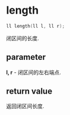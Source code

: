 # length

```c++
ll length(ll l, ll r);
```

闭区间的长度.

## parameter

**l, r** - 闭区间的左右端点.

## return value

返回闭区间长度.